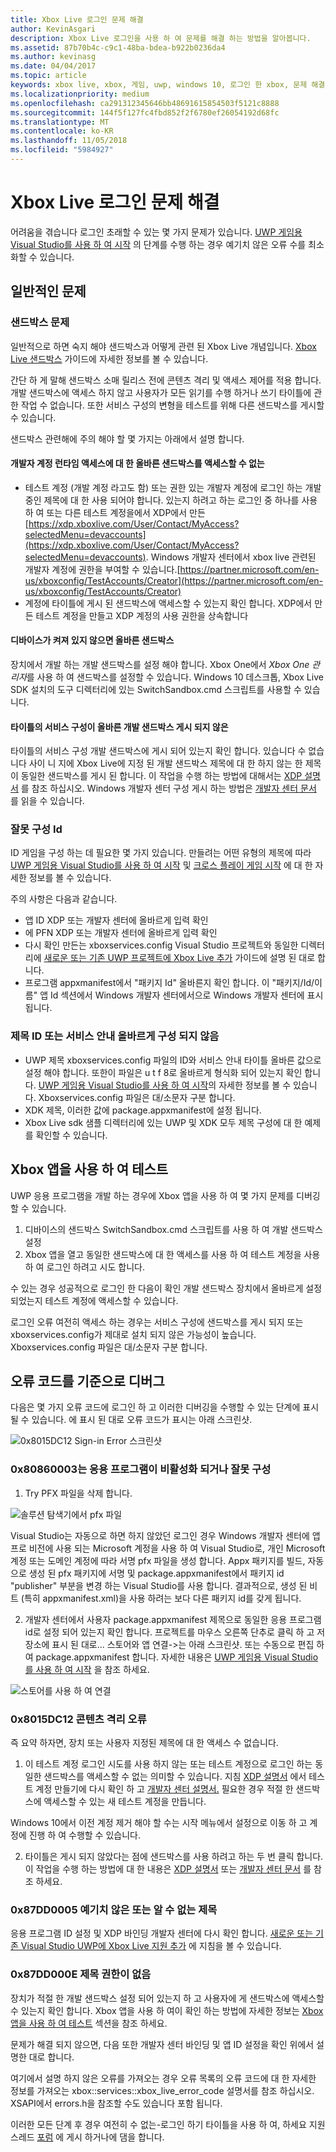 ```yaml
---
title: Xbox Live 로그인 문제 해결
author: KevinAsgari
description: Xbox Live 로그인을 사용 하 여 문제를 해결 하는 방법을 알아봅니다.
ms.assetid: 87b70b4c-c9c1-48ba-bdea-b922b0236da4
ms.author: kevinasg
ms.date: 04/04/2017
ms.topic: article
keywords: xbox live, xbox, 게임, uwp, windows 10, 로그인 한 xbox, 문제 해결
ms.localizationpriority: medium
ms.openlocfilehash: ca291312345646bb48691615854503f5121c8888
ms.sourcegitcommit: 144f5f127fc4fbd852f2f6780ef26054192d68fc
ms.translationtype: MT
ms.contentlocale: ko-KR
ms.lasthandoff: 11/05/2018
ms.locfileid: "5984927"
---
```

# <a name="troubleshooting-xbox-live-sign-in"></a>Xbox Live 로그인 문제 해결

어려움을 겪습니다 로그인 초래할 수 있는 몇 가지 문제가 있습니다.  [UWP 게임용 Visual Studio를 사용 하 여 시작](../../get-started-with-partner/get-started-with-visual-studio-and-uwp.md) 의 단계를 수행 하는 경우 예기치 않은 오류 수를 최소화할 수 있습니다.

## <a name="common-issues"></a>일반적인 문제

### <a name="sandbox-problems"></a>샌드박스 문제

일반적으로 하면 숙지 해야 샌드박스과 어떻게 관련 된 Xbox Live 개념입니다.  [Xbox Live 샌드박스](../../xbox-live-sandboxes.md) 가이드에 자세한 정보를 볼 수 있습니다.

간단 하 게 말해 샌드박스 소매 릴리스 전에 콘텐츠 격리 및 액세스 제어를 적용 합니다.  개발 샌드박스에 액세스 하지 않고 사용자가 모든 읽기를 수행 하거나 쓰기 타이틀에 관한 작업 수 없습니다.  또한 서비스 구성의 변형을 테스트를 위해 다른 샌드박스를 게시할 수 있습니다.

샌드박스 관련해에 주의 해야 할 몇 가지는 아래에서 설명 합니다.

#### <a name="developer-account-doesnt-have-access-to-the-right-sandbox-for-run-time-access"></a>개발자 계정 런타임 액세스에 대 한 올바른 샌드박스를 액세스할 수 없는

* 테스트 계정 (개발 계정 라고도 함) 또는 권한 있는 개발자 계정에 로그인 하는 개발 중인 제목에 대 한 사용 되어야 합니다.  있는지 하려고 하는 로그인 중 하나를 사용 하 여 또는 다른 테스트 계정을에서 XDP에서 만든 [https://xdp.xboxlive.com/User/Contact/MyAccess?selectedMenu=devaccounts](https://xdp.xboxlive.com/User/Contact/MyAccess?selectedMenu=devaccounts). Windows 개발자 센터에서 xbox live 관련된 개발자 계정에 권한을 부여할 수 있습니다.[https://partner.microsoft.com/en-us/xboxconfig/TestAccounts/Creator](https://partner.microsoft.com/en-us/xboxconfig/TestAccounts/Creator)
* 계정에 타이틀에 게시 된 샌드박스에 액세스할 수 있는지 확인 합니다.  XDP에서 만든 테스트 계정을 만들고 XDP 계정의 사용 권한을 상속합니다

#### <a name="your-device-is-not-on-the-correct-sandbox"></a>디바이스가 켜져 있지 않으면 올바른 샌드박스

장치에서 개발 하는 개발 샌드박스를 설정 해야 합니다.  Xbox One에서 *Xbox One 관리자*를 사용 하 여 샌드박스를 설정할 수 있습니다.  Windows 10 데스크톱, Xbox Live SDK 설치의 도구 디렉터리에 있는 SwitchSandbox.cmd 스크립트를 사용할 수 있습니다.

#### <a name="your-titles-service-configuration-is-not-published-to-the-correct-development-sandbox"></a>타이틀의 서비스 구성이 올바른 개발 샌드박스 게시 되지 않은

타이틀의 서비스 구성 개발 샌드박스에 게시 되어 있는지 확인 합니다.  있습니다 수 없습니다 사이 니 지에 Xbox Live에 지정 된 개발 샌드박스 제목에 대 한 하지 않는 한 제목이 동일한 샌드박스를 게시 된 합니다.  이 작업을 수행 하는 방법에 대해서는 [XDP 설명서](https://developer.xboxlive.com/en-us/xdphelp/development/xdpdocs/Pages/setting_up_service_configuration_03_31_16.aspx#PublishServiceConfig) 를 참조 하십시오. Windows 개발자 센터 구성 게시 하는 방법은 [개발자 센터 문서](../../get-started-with-creators/xbox-live-service-configuration-creators.md#publish-your-xbox-live-service-configuration) 를 읽을 수 있습니다.

### <a name="ids-configured-incorrectly"></a>잘못 구성 Id

ID 게임을 구성 하는 데 필요한 몇 가지 있습니다.  만들려는 어떤 유형의 제목에 따라 [UWP 게임용 Visual Studio를 사용 하 여 시작](../../get-started-with-partner/get-started-with-visual-studio-and-uwp.md) 및 [크로스 플레이 게임 시작](../../get-started-with-partner/get-started-with-cross-play-games.md) 에 대 한 자세한 정보를 볼 수 있습니다.

주의 사항은 다음과 같습니다.

* 앱 ID XDP 또는 개발자 센터에 올바르게 입력 확인
* 에 PFN XDP 또는 개발자 센터에 올바르게 입력 확인
* 다시 확인 만든는 xboxservices.config Visual Studio 프로젝트와 동일한 디렉터리에 [새로운 또는 기존 UWP 프로젝트에 Xbox Live 추가](../../get-started-with-partner/get-started-with-visual-studio-and-uwp.md) 가이드에 설명 된 대로 합니다.
* 프로그램 appxmanifest에서 "패키지 Id" 올바른지 확인 합니다.  이 "패키지/Id/이름" 앱 Id 섹션에서 Windows 개발자 센터에서으로 Windows 개발자 센터에 표시 됩니다.

### <a name="title-id-or-scid-not-configured-correctly"></a>제목 ID 또는 서비스 안내 올바르게 구성 되지 않음

* UWP 제목 xboxservices.config 파일의 ID와 서비스 안내 타이틀 올바른 값으로 설정 해야 합니다.  또한이 파일은 u t f 8로 올바르게 형식화 되어 있는지 확인 합니다.  [UWP 게임용 Visual Studio를 사용 하 여 시작](../../get-started-with-partner/get-started-with-visual-studio-and-uwp.md)의 자세한 정보를 볼 수 있습니다. Xboxservices.config 파일은 대/소문자 구분 합니다.
* XDK 제목, 이러한 값에 package.appxmanifest에 설정 됩니다.
* Xbox Live sdk 샘플 디렉터리에 있는 UWP 및 XDK 모두 제목 구성에 대 한 예제를 확인할 수 있습니다.

## <a name="test-using-the-xbox-app"></a>Xbox 앱을 사용 하 여 테스트

UWP 응용 프로그램을 개발 하는 경우에 Xbox 앱을 사용 하 여 몇 가지 문제를 디버깅할 수 있습니다.

1. 디바이스의 샌드박스 SwitchSandbox.cmd 스크립트를 사용 하 여 개발 샌드박스 설정
2. Xbox 앱을 열고 동일한 샌드박스에 대 한 액세스를 사용 하 여 테스트 계정을 사용 하 여 로그인 하려고 시도 합니다.

수 있는 경우 성공적으로 로그인 한 다음이 확인 개발 샌드박스 장치에서 올바르게 설정 되었는지 테스트 계정에 액세스할 수 있습니다.

로그인 오류 여전히 액세스 하는 경우는 서비스 구성에 샌드박스를 게시 되지 또는 xboxservices.config가 제대로 설치 되지 않은 가능성이 높습니다. Xboxservices.config 파일은 대/소문자 구분 합니다.

## <a name="debug-based-on-error-code"></a>오류 코드를 기준으로 디버그

다음은 몇 가지 오류 코드에 로그인 하 고 이러한 디버깅을 수행할 수 있는 단계에 표시 될 수 있습니다.  에 표시 된 대로 오류 코드가 표시는 아래 스크린샷.

![0x8015DC12 Sign-in Error 스크린샷](../../images/troubleshooting/sign_in_error.png)

### <a name="0x80860003-the-application-is-either-disabled-or-incorrectly-configured"></a>0x80860003는 응용 프로그램이 비활성화 되거나 잘못 구성

1. Try PFX 파일을 삭제 합니다.

![솔루션 탐색기에서 pfx 파일](../../images/troubleshooting/pfx_file.png)

Visual Studio는 자동으로 하면 하지 않았던 로그인 경우 Windows 개발자 센터에 앱 프로 비전에 사용 되는 Microsoft 계정을 사용 하 여 Visual Studio로, 개인 Microsoft 계정 또는 도메인 계정에 따라 서명 pfx 파일을 생성 합니다. Appx 패키지를 빌드, 자동으로 생성 된 pfx 패키지에 서명 및 package.appxmanifest에서 패키지 id "publisher" 부분을 변경 하는 Visual Studio를 사용 합니다. 결과적으로, 생성 된 비트 (특히 appxmanifest.xml)을 사용 하려는 보다 다른 패키지 id를 갖게 됩니다. 

2. 개발자 센터에서 사용자 package.appxmanifest 제목으로 동일한 응용 프로그램 id로 설정 되어 있는지 확인 합니다. 프로젝트를 마우스 오른쪽 단추로 클릭 하 고 저장소에 표시 된 대로... 스토어와 앱 연결->는 아래 스크린샷. 또는 수동으로 편집 하 여 package.appxmanifest 합니다. 자세한 내용은 [UWP 게임용 Visual Studio를 사용 하 여 시작](../../get-started-with-partner/get-started-with-visual-studio-and-uwp.md) 을 참조 하세요.

![스토어를 사용 하 여 연결](../../images/troubleshooting/appxmanifest_binding.png)

### <a name="0x8015dc12-content-isolation-error"></a>0x8015DC12 콘텐츠 격리 오류

즉 요약 하자면, 장치 또는 사용자 지정된 제목에 대 한 액세스 수 없습니다.

1. 이 테스트 계정 로그인 시도를 사용 하지 않는 또는 테스트 계정으로 로그인 하는 동일한 샌드박스를 액세스할 수 없는 의미할 수 있습니다. 지침 [XDP 설명서](https://developer.xboxlive.com/en-us/xdphelp/development/xdpdocs/Pages/creating_development_accounts_03_31_16.aspx) 에서 테스트 계정 만들기에 다시 확인 하 고 [개발자 센터 설명서.](../../xbox-live-test-accounts.md) 필요한 경우 적절 한 샌드박스에 액세스할 수 있는 새 테스트 계정을 만듭니다.

Windows 10에서 이전 계정 제거 해야 할 수는 시작 메뉴에서 설정으로 이동 하 고 계정에 진행 하 여 수행할 수 있습니다.

2. 타이틀은 게시 되지 않았다는 점에 샌드박스를 사용 하려고 하는 두 번 클릭 합니다. 이 작업을 수행 하는 방법에 대 한 내용은 [XDP 설명서](https://developer.xboxlive.com/en-us/xdphelp/development/xdpdocs/Pages/setting_up_service_configuration_03_31_16.aspx#PublishServiceConfig) 또는 [개발자 센터 문서](../../xbox-live-service-configuration.md#sandbox-ids) 를 참조 하세요.

### <a name="0x87dd0005-unexpected-or-unknown-title"></a>0x87DD0005 예기치 않은 또는 알 수 없는 제목

응용 프로그램 ID 설정 및 XDP 바인딩 개발자 센터에 다시 확인 합니다. [새로운 또는 기존 Visual Studio UWP에 Xbox Live 지원 추가](https://docs.microsoft.com/windows-hardware/drivers/devapps/step-1--create-a-uwp-device-app#span-idassociateyourappwiththewindowsstorespanspan-idassociateyourappwiththewindowsstorespanspan-idassociateyourappwiththewindowsstorespanassociate-your-app-with-the-microsoft-store) 에 지침을 볼 수 있습니다.

### <a name="0x87dd000e-title-not-authorized"></a>0x87DD000E 제목 권한이 없음

장치가 적절 한 개발 샌드박스 설정 되어 있는지 하 고 사용자에 게 샌드박스에 액세스할 수 있는지 확인 합니다. Xbox 앱을 사용 하 여이 확인 하는 방법에 자세한 정보는 [Xbox 앱을 사용 하 여 테스트](#test-xbox-app) 섹션을 참조 하세요.

문제가 해결 되지 않으면, 다음 또한 개발자 센터 바인딩 및 앱 ID 설정을 확인 위에서 설명한 대로 합니다.

여기에서 설명 하지 않은 오류를 가져오는 경우 오류 목록의 오류 코드에 대 한 자세한 정보를 가져오는 xbox::services::xbox_live_error_code 설명서를 참조 하십시오. XSAPI에서 errors.h을 참조할 수도 있습니다 포함 됩니다.

이러한 모든 단계 후 경우 여전히 수 없는-로그인 하기 타이틀을 사용 하 여, 하세요 지원 스레드 [포럼](http://forums.xboxlive.com) 에 게시 하거나에 댐을 합니다.